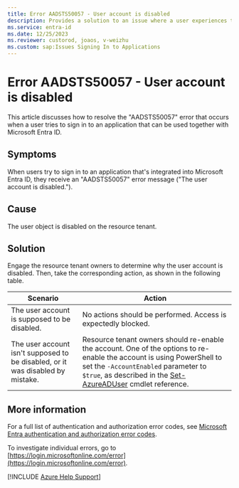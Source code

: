```yaml
---
title: Error AADSTS50057 - User account is disabled
description: Provides a solution to an issue where a user experiences the AADSTS500571 error when they try to sign in to an Azure app that can be used with Microsoft Entra ID.
ms.service: entra-id
ms.date: 12/25/2023
ms.reviewer: custorod, joaos, v-weizhu
ms.custom: sap:Issues Signing In to Applications
---
```


# Error AADSTS50057 - User account is disabled

This article discusses how to resolve the "AADSTS50057" error that occurs when a user tries to sign in to an application that can be used together with Microsoft Entra ID.

## Symptoms

When users try to sign in to an application that's integrated into Microsoft Entra ID, they receive an "AADSTS50057" error message ("The user account is disabled.").

## Cause

The user object is disabled on the resource tenant.

## Solution

Engage the resource tenant owners to determine why the user account is disabled. Then, take the corresponding action, as shown in the following table.

| Scenario | Action |
|--|--|
| The user account is supposed to be disabled. | No actions should be performed. Access is expectedly blocked. |
| The user account isn't supposed to be disabled, or it was disabled by mistake. | Resource tenant owners should re-enable the account. One of the options to re-enable the account is using PowerShell to set the `-AccountEnabled` parameter to `$true`, as described in the [Set-AzureADUser](/powershell/module/azuread/set-azureaduser#parameters) cmdlet reference. |

## More information

For a full list of authentication and authorization error codes, see [Microsoft Entra authentication and authorization error codes](/azure/active-directory/develop/reference-error-codes).

To investigate individual errors, go to [https://login.microsoftonline.com/error](https://login.microsoftonline.com/error).

[!INCLUDE [Azure Help Support](../../../../includes/azure-help-support.md)] 
